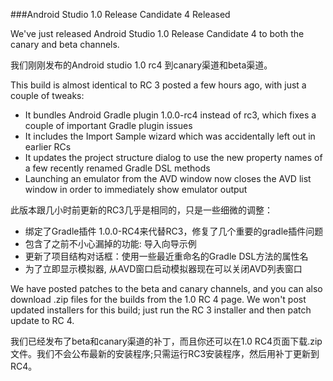 ###Android Studio 1.0 Release Candidate 4 Released

We've just released Android Studio 1.0 Release Candidate 4 to both the canary and beta channels.

我们刚刚发布的Android studio 1.0 rc4 到canary渠道和beta渠道。

This build is almost identical to RC 3 posted a few hours ago, with just a couple of tweaks:

* It bundles Android Gradle plugin 1.0.0-rc4 instead of rc3, which fixes a couple of important Gradle plugin issues
* It includes the Import Sample wizard which was accidentally left out in earlier RCs
* It updates the project structure dialog to use the new property names of a few recently renamed Gradle DSL methods
* Launching an emulator from the AVD window now closes the AVD list window in order to immediately show emulator output

此版本跟几小时前更新的RC3几乎是相同的，只是一些细微的调整：

* 绑定了Gradle插件 1.0.0-RC4来代替RC3，修复了几个重要的gradle插件问题
* 包含了之前不小心漏掉的功能: 导入向导示例
* 更新了项目结构对话框：使用一些最近重命名的Gradle DSL方法的属性名
*  为了立即显示模拟器, 从AVD窗口启动模拟器现在可以关闭AVD列表窗口


We have posted patches to the beta and canary channels, and you can also download .zip files for the builds from the 1.0 RC 4 page. We won't post updated installers for this build; just run the RC 3 installer and then patch update to RC 4.

我们已经发布了beta和canary渠道的补丁，而且你还可以在1.0 RC4页面下载.zip文件。我们不会公布最新的安装程序;只需运行RC3安装程序，然后用补丁更新到RC4。